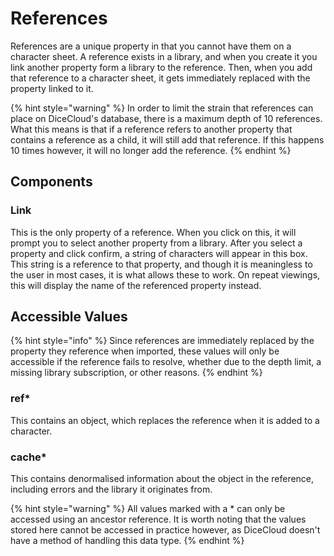 # References

References are a unique property in that you cannot have them on a character sheet. A reference exists in a library, and when you create it you link another property form a library to the reference. Then, when you add that reference to a character sheet, it gets immediately replaced with the property linked to it.

{% hint style="warning" %}
In order to limit the strain that references can place on DiceCloud's database, there is a maximum depth of 10 references. What this means is that if a reference refers to another property that contains a reference as a child, it will still add that reference. If this happens 10 times however, it will no longer add the reference.
{% endhint %}

## Components

### Link

This is the only property of a reference. When you click on this, it will prompt you to select another property from a library. After you select a property and click confirm, a string of characters will appear in this box. This string is a reference to that property, and though it is meaningless to the user in most cases, it is what allows these to work. On repeat viewings, this will display the name of the referenced property instead.

## Accessible Values

{% hint style="info" %}
Since references are immediately replaced by the property they reference when imported, these values will only be accessible if the reference fails to resolve, whether due to the depth limit, a missing library subscription, or other reasons.
{% endhint %}

### ref\*

This contains an object, which replaces the reference when it is added to a character.

### cache\*

This contains denormalised information about the object in the reference, including errors and the library it originates from.

{% hint style="warning" %}
All values marked with a \* can only be accessed using an ancestor reference. It is worth noting that the values stored here cannot be accessed in practice however, as DiceCloud doesn't have a method of handling this data type.
{% endhint %}

